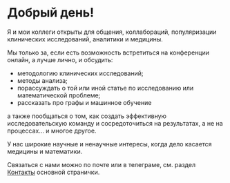 # Добрый день!

Я и мои коллеги открыты для общения, коллабораций, популяризации клинических исследований, аналитики и медицины.

Мы только за, если есть возможность встретиться на конференции онлайн, а лучше лично, и обсудить:

- методологию клинических исследований;
- методы анализа;
- порассуждать о той или иной статье по исследованию или математической проблеме;
- рассказать про графы и машинное обучение

а также пообщаться о том, как создать эффективную исследовательскую команду и сосредоточиться на результатах, а не на процессах... и многое другое.

У нас широкие научные и ненаучные интересы, когда дело касается медицины и математики. 

Связаться с нами можно по почте или в телеграме, см. раздел [Контакты](/docs/index.md) основной странички.  